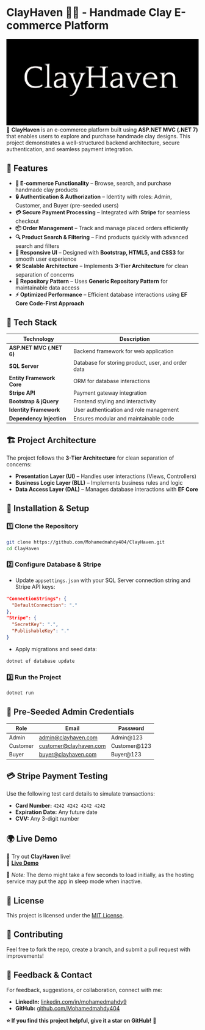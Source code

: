 # ClayHaven 🏺🎨 - Handmade Clay E-commerce Platform


<img src="https://raw.githubusercontent.com/Mohamedmahdy404/ClayHaven/refs/heads/master/PresentationLayer/wwwroot/images/Readme1.png" 
     alt="ClayHaven Banner"><br>
🚀 **ClayHaven** is an e-commerce platform built using **ASP.NET MVC (.NET 7)** that enables users to explore and purchase handmade clay designs. This project demonstrates a well-structured backend architecture, secure authentication, and seamless payment integration.

## 🌟 Features

- **🛒 E-commerce Functionality** – Browse, search, and purchase handmade clay products
- **🔒 Authentication & Authorization** – Identity with roles: Admin, Customer, and Buyer (pre-seeded users)
- **💳 Secure Payment Processing** – Integrated with **Stripe** for seamless checkout
- **📦 Order Management** – Track and manage placed orders efficiently
- **🔍 Product Search & Filtering** – Find products quickly with advanced search and filters
- **📱 Responsive UI** – Designed with **Bootstrap, HTML5, and CSS3** for smooth user experience
- **🛠 Scalable Architecture** – Implements **3-Tier Architecture** for clean separation of concerns
- **📌 Repository Pattern** – Uses **Generic Repository Pattern** for maintainable data access
- **⚡ Optimized Performance** – Efficient database interactions using **EF Core Code-First Approach**

## 🚀 Tech Stack

| Technology      | Description |
|---------------|------------|
| **ASP.NET MVC (.NET 6)** | Backend framework for web application |
| **SQL Server** | Database for storing product, user, and order data |
| **Entity Framework Core** | ORM for database interactions |
| **Stripe API** | Payment gateway integration |
| **Bootstrap & jQuery** | Frontend styling and interactivity |
| **Identity Framework** | User authentication and role management |
| **Dependency Injection** | Ensures modular and maintainable code |

## 🏗 Project Architecture

The project follows the **3-Tier Architecture** for clean separation of concerns:

- **Presentation Layer (UI)** – Handles user interactions (Views, Controllers)
- **Business Logic Layer (BLL)** – Implements business rules and logic
- **Data Access Layer (DAL)** – Manages database interactions with **EF Core**

## 📌 Installation & Setup

### 1️⃣ Clone the Repository
```bash
git clone https://github.com/Mohamedmahdy404/ClayHaven.git
cd ClayHaven
```

### 2️⃣ Configure Database & Stripe
- Update `appsettings.json` with your SQL Server connection string and Stripe API keys:
```json
"ConnectionStrings": {
  "DefaultConnection": "."
},
"Stripe": {
  "SecretKey": ".",
  "PublishableKey": "."
}
```
- Apply migrations and seed data:
```bash
dotnet ef database update
```

### 3️⃣ Run the Project
```bash
dotnet run
```

## 👤 Pre-Seeded Admin Credentials
| Role     | Email            | Password   |
|----------|----------------|------------|
| Admin    | admin@clayhaven.com | Admin@123  |
| Customer | customer@clayhaven.com | Customer@123 |
| Buyer    | buyer@clayhaven.com | Buyer@123  |

## 💳 Stripe Payment Testing
Use the following test card details to simulate transactions:
- **Card Number:** `4242 4242 4242 4242`
- **Expiration Date:** Any future date
- **CVV:** Any 3-digit number

## 🌍 Live Demo
🎉 Try out **ClayHaven** live!  
🔗 **[Live Demo](http://clayhaven.runasp.net/)**  

📌 *Note:* The demo might take a few seconds to load initially, as the hosting service may put the app in sleep mode when inactive.


## 📜 License
This project is licensed under the [MIT License](LICENSE).

## 🤝 Contributing
Feel free to fork the repo, create a branch, and submit a pull request with improvements!

## 📢 Feedback & Contact
For feedback, suggestions, or collaboration, connect with me:
- **LinkedIn:** [linkedin.com/in/mohamedmahdy9](https://linkedin.com/in/mohamedmahdy9)
- **GitHub:** [github.com/Mohamedmahdy404](https://github.com/Mohamedmahdy404)

**⭐ If you find this project helpful, give it a star on GitHub!** 🚀
